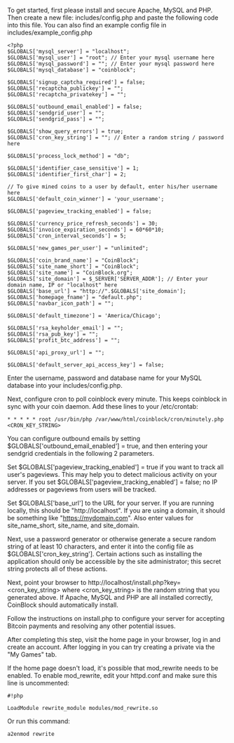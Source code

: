 To get started, first please install and secure Apache, MySQL and PHP.  Then create a new file: includes/config.php and paste the following code into this file.  You can also find an example config file in includes/example_config.php

```
<?php
$GLOBALS['mysql_server'] = "localhost";
$GLOBALS['mysql_user'] = "root"; // Enter your mysql username here
$GLOBALS['mysql_password'] = ""; // Enter your mysql password here
$GLOBALS['mysql_database'] = "coinblock";

$GLOBALS['signup_captcha_required'] = false;
$GLOBALS['recaptcha_publickey'] = "";
$GLOBALS['recaptcha_privatekey'] = "";

$GLOBALS['outbound_email_enabled'] = false;
$GLOBALS['sendgrid_user'] = "";
$GLOBALS['sendgrid_pass'] = "";

$GLOBALS['show_query_errors'] = true;
$GLOBALS['cron_key_string'] = ""; // Enter a random string / password here

$GLOBALS['process_lock_method'] = "db";

$GLOBALS['identifier_case_sensitive'] = 1;
$GLOBALS['identifier_first_char'] = 2;

// To give mined coins to a user by default, enter his/her username here
$GLOBALS['default_coin_winner'] = 'your_username';

$GLOBALS['pageview_tracking_enabled'] = false;

$GLOBALS['currency_price_refresh_seconds'] = 30;
$GLOBALS['invoice_expiration_seconds'] = 60*60*10;
$GLOBALS['cron_interval_seconds'] = 5;

$GLOBALS['new_games_per_user'] = "unlimited";

$GLOBALS['coin_brand_name'] = "CoinBlock";
$GLOBALS['site_name_short'] = "CoinBlock";
$GLOBALS['site_name'] = "CoinBlock.org";
$GLOBALS['site_domain'] = $_SERVER['SERVER_ADDR']; // Enter your domain name, IP or "localhost" here
$GLOBALS['base_url'] = "http://".$GLOBALS['site_domain'];
$GLOBALS['homepage_fname'] = "default.php";
$GLOBALS['navbar_icon_path'] = "";

$GLOBALS['default_timezone'] = 'America/Chicago';

$GLOBALS['rsa_keyholder_email'] = "";
$GLOBALS['rsa_pub_key'] = "";
$GLOBALS['profit_btc_address'] = "";

$GLOBALS['api_proxy_url'] = "";

$GLOBALS['default_server_api_access_key'] = false;
```

Enter the username, password and database name for your MySQL database into your includes/config.php.

Next, configure cron to poll coinblock every minute. This keeps coinblock in sync with your coin daemon. Add these lines to your /etc/crontab:
```
* * * * * root /usr/bin/php /var/www/html/coinblock/cron/minutely.php <CRON_KEY_STRING>
```

You can configure outbound emails by setting $GLOBALS['outbound_email_enabled'] = true, and then entering your sendgrid credentials in the following 2 parameters.

Set $GLOBALS['pageview_tracking_enabled'] = true if you want to track all user's pageviews.  This may help you to detect malicious activity on your server.  If you set $GLOBALS['pageview_tracking_enabled'] = false; no IP addresses or pageviews from users will be tracked.

Set $GLOBALS['base_url'] to the URL for your server.  If you are running locally, this should be "http://localhost".  If you are using a domain, it should be something like "https://mydomain.com".
Also enter values for site_name_short, site_name, and site_domain.

Next, use a password generator or otherwise generate a secure random string of at least 10 characters, and enter it into the config file as $GLOBALS['cron_key_string'].  Certain actions such as installing the application should only be accessible by the site administrator; this secret string protects all of these actions.

Next, point your browser to http://localhost/install.php?key=<cron_key_string> where <cron_key_string> is the random string that you generated above.  If Apache, MySQL and PHP are all installed correctly, CoinBlock should automatically install.

Follow the instructions on install.php to configure your server for accepting Bitcoin payments and resolving any other potential issues.

After completing this step, visit the home page in your browser, log in and create an account.  After logging in you can try creating a private via the "My Games" tab.

If the home page doesn't load, it's possible that mod_rewrite needs to be enabled.  To enable mod_rewrite, edit your httpd.conf and make sure this line is uncommented:

```
#!php

LoadModule rewrite_module modules/mod_rewrite.so
```
Or run this command:
```
a2enmod rewrite
```
